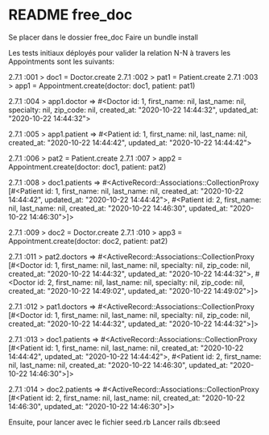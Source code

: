 # README free_doc

Se placer dans le dossier free_doc
Faire un bundle install


Les tests initiaux déployés pour valider la relation N-N à travers les Appointments sont les suivants:

2.7.1 :001 > doc1 = Doctor.create
2.7.1 :002 > pat1 = Patient.create
2.7.1 :003 > app1 = Appointment.create(doctor: doc1, patient: pat1)

2.7.1 :004 > app1.doctor
 => #<Doctor id: 1, first_name: nil, last_name: nil, specialty: nil, zip_code: nil, created_at: "2020-10-22 14:44:32", updated_at: "2020-10-22 14:44:32">

2.7.1 :005 > app1.patient
 => #<Patient id: 1, first_name: nil, last_name: nil, created_at: "2020-10-22 14:44:42", updated_at: "2020-10-22 14:44:42">

2.7.1 :006 > pat2 = Patient.create
2.7.1 :007 > app2 = Appointment.create(doctor: doc1, patient: pat2)

2.7.1 :008 > doc1.patients
=> #<ActiveRecord::Associations::CollectionProxy [#<Patient id: 1, first_name: nil, last_name: nil, created_at: "2020-10-22 14:44:42", updated_at: "2020-10-22 14:44:42">, #<Patient id: 2, first_name: nil, last_name: nil, created_at: "2020-10-22 14:46:30", updated_at: "2020-10-22 14:46:30">]>

2.7.1 :009 > doc2 = Doctor.create
2.7.1 :010 > app3 = Appointment.create(doctor: doc2, patient: pat2)

2.7.1 :011 > pat2.doctors
 => #<ActiveRecord::Associations::CollectionProxy [#<Doctor id: 1, first_name: nil, last_name: nil, specialty: nil, zip_code: nil, created_at: "2020-10-22 14:44:32", updated_at: "2020-10-22 14:44:32">, #<Doctor id: 2, first_name: nil, last_name: nil, specialty: nil, zip_code: nil, created_at: "2020-10-22 14:49:02", updated_at: "2020-10-22 14:49:02">]>

 2.7.1 :012 > pat1.doctors
  => #<ActiveRecord::Associations::CollectionProxy [#<Doctor id: 1, first_name: nil, last_name: nil, specialty: nil, zip_code: nil, created_at: "2020-10-22 14:44:32", updated_at: "2020-10-22 14:44:32">]>

  2.7.1 :013 > doc1.patients
   => #<ActiveRecord::Associations::CollectionProxy [#<Patient id: 1, first_name: nil, last_name: nil, created_at: "2020-10-22 14:44:42", updated_at: "2020-10-22 14:44:42">, #<Patient id: 2, first_name: nil, last_name: nil, created_at: "2020-10-22 14:46:30", updated_at: "2020-10-22 14:46:30">]>
    
  2.7.1 :014 > doc2.patients
   => #<ActiveRecord::Associations::CollectionProxy [#<Patient id: 2, first_name: nil, last_name: nil, created_at: "2020-10-22 14:46:30", updated_at: "2020-10-22 14:46:30">]>

  Ensuite, pour lancer avec le fichier seed.rb
  Lancer rails db:seed

